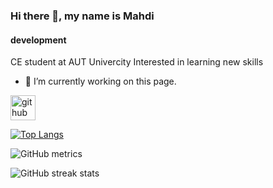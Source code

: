 ### Hi there 👋, my name is Mahdi
#### development

CE student at AUT Univercity
Interested in learning new skills

- 🔭 I’m currently working on this page. 


[<img src='https://cdn.jsdelivr.net/npm/simple-icons@3.0.1/icons/github.svg' alt='github' height='40'>](https://github.com/mahdikalhor1)  

[![Top Langs](https://github-readme-stats.vercel.app/api/top-langs/?username=mahdikalhor1)](https://github.com/anuraghazra/github-readme-stats)

![GitHub metrics](https://metrics.lecoq.io/mahdikalhor1)  

![GitHub streak stats](https://streak-stats.demolab.com/?user=mahdikalhor1)  

